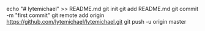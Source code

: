 echo "# lytemichael" >> README.md
git init
git add README.md
git commit -m "first commit"
git remote add origin https://github.com/lytemichael/lytemichael.git
git push -u origin master
